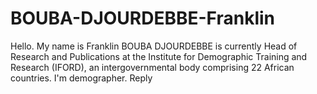 # BOUBA-DJOURDEBBE-Franklin
Hello. My name is Franklin BOUBA DJOURDEBBE is currently Head of Research and Publications at the Institute for Demographic Training and Research (IFORD), an intergovernmental body comprising 22 African countries. I'm demographer.  Reply
